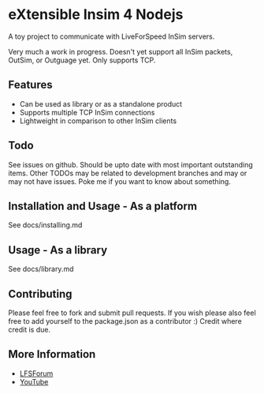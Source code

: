 # eXtensible Insim 4 Nodejs
A toy project to communicate with LiveForSpeed InSim servers.

Very much a work in progress. Doesn't yet support all InSim packets, OutSim, or
Outguage yet. Only supports TCP.

## Features
  * Can be used as library or as a standalone product
  * Supports multiple TCP InSim connections
  * Lightweight in comparison to other InSim clients

## Todo
See issues on github. Should be upto date with most important outstanding items.
Other TODOs may be related to development branches and may or may not have
issues. Poke me if you want to know about something.

## Installation and Usage - As a platform
See docs/installing.md

## Usage - As a library
See docs/library.md

## Contributing
Please feel free to fork and submit pull requests. If you wish please also feel
free to add yourself to the package.json as a contributor :) Credit where credit
is due.

## More Information
  * [LFSForum](http://www.lfsforum.net/showthread.php?t=77774)
  * [YouTube](http://www.youtube.com/playlist?list=PL91B12693323673CC)